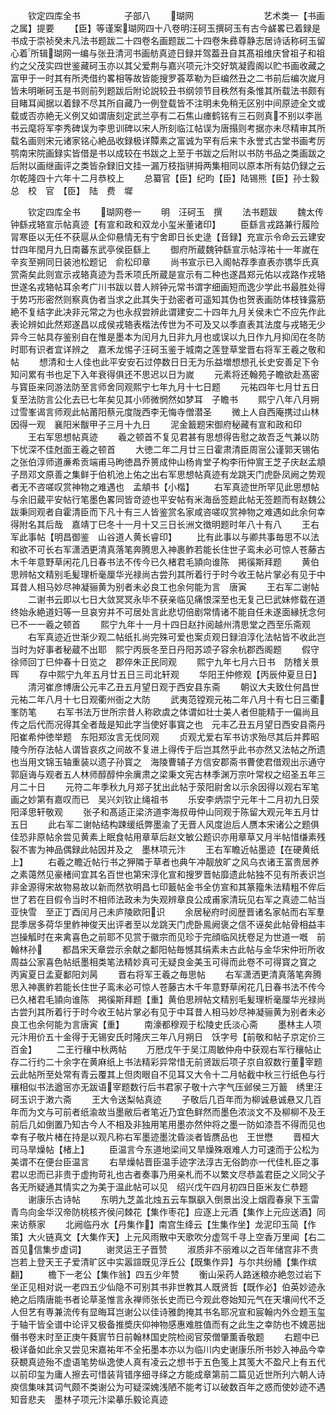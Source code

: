 <!-- { "loadSidebar": true } -->
　　钦定四库全书　　　　　子部八
　　瑚网　　　　　　　　艺术类一【书画之属】提要
　　【臣】等谨案瑚网四十八卷明汪砢玉撰砢玉有古今鹾畧已着録是书成于崇祯癸未凡法书题跋二十四卷名画题跋二十四卷朱彞尊静志居诗话称砢玉留心着所辑瑚网一编与张丑清河书画舫真迹日録并驾葢丑自其髙祖维庆曾祖子和祖约之父茂实四世鉴藏砢玉亦以其父爱荆与嘉兴项元汴交好筑凝霞阁以贮书画收藏之富甲于一时其有所凴借约畧相等故皆能搜罗荟萃勒为巨编然丑之二书前后编次嵗月皆未明晰砢玉是书则前列题跋后附论説较丑书纲领节目秩然有条惟其所载法书颇有目睹耳闻据以着録不尽其所自藏乃一例登载皆不注明未免稍无区别中间原迹全文或载或否亦絶无义例又如谓唐刻定武兰亭有二石焦山瘗鹤铭有三石则真不别以李邕书云麾将军李秀碑误为李思训碑以宋人所刻临江帖误为唐搨则考据亦未尽精审其所载名画则宋元诸家铭心絶品收録极详贉素之富诚为罕有后来卞永誉式古堂书画考厉鹗南宋院画録实皆借是书以成较在书跋之上至于书跋之后附以书防书品之类画跋之后附以画继画评之类皆杂録旧文挂一漏万枝指骈拇两集相同以原本所有姑仍録之云尔乾隆四十六年十二月恭校上
　　总纂官【臣】纪昀【臣】陆锡熊【臣】孙士毅总　校　官　【臣】　陆　费　墀

　　钦定四库全书
　　瑚网卷一
　　明　汪砢玉　撰
　　法书题跋
　　魏太传钟繇戎辂宣示帖真迹【有宣和政和双龙小玺米董诸印】
　　臣繇言戎路兼行履险冐寒臣以无任不获扈从企仰悬情无有宁舍即日长史逯【音録】充宣示令命云云建安廿四年閠月九日南蕃东武亭侯臣繇上
　　御府所蔵魏钟繇宣示帖淳祐十一年嵗在辛亥至朔同日装池松题记　俞松印章
　　尚书宣示已入阁帖荐季直表亦镌华氏真赏斋矣此则宣示戎辂真迹为吾禾项氏所蔵是宣示有二种也遂昌郑元佑以戎路作戎辂世遂名戎辂帖耳余考广川书跋以昔人辨钟元常书谓字细画短而逸少学此书最胜处得于势巧形密然则察真伪者当求之此其失于劲密者可遥知其伪也贺表画防体枝锋露筋絶不复结字此决非元常之为也永叔尝辨此谓建安二十四年九月关侯未亡不应先作此表论辨如此然郑遂昌以成侯戎辂表楷法传世为不可及又以季直表其法度与戎辂无少异今三帖具存鉴别自在惟是墨本为闰月九日非九月也或误以九日作九月抑闰在冬防时耶有识者宜详辨之　嘉禾龙惕子汪砢玉鉴于城南之莲登草堂晋右将军王羲之敬和帖
　　想清和士人佳也此平安安石过停数日日无为乐益増想想孔长史安善足下令知问累有书也足下入年衰得俱还不思迟以日为嵗
　　元素将还翰苑子瞻欲赴髙密与寳臣来同游法防至言师舍同观熙宁七年九月十七日题
　　元祐四年七月廿五日复至法防言公化去已七年矣见其小师微惘然如梦耳　子瞻书
　　熙宁八年八月朔过雪峯谒言师观此帖莆阳蔡元度陇西李无悔寺僧潜圣
　　微上人自西庵携过山林因得一观　襄阳米黻甲子三月十九日
　　泥金籖题宋御府秘藏有宣和政和印
　　王右军思想帖真迹
　　羲之顿首不复见君甚有思想得告慰之故吾乏气兼以防下忧深不佳尅面王羲之顿首
　　大徳二年二月廿三日霍肃清臣周宻公谨郭天锡佑之张伯淳师道亷希贡端甫马昫徳昌乔篑成仲山杨肯堂子构李衎仲賔王芝子庆赵孟頫子昂邓文原善之集鲜于伯机池上佑之出右军思想帖真迹有龙跳天门虎卧凤阙之势观者无不咨嗟叹赏神物之难遇也　孟頫书【小楷】
　　右军真迹世所罕见此思想帖与余旧蔵平安帖行笔墨色畧同皆竒迹也平安帖有米海岳签题此帖无签题而有赵魏公跋秉同观者自霍清臣而下凡十有三人皆鉴赏名家咸咨嗟叹赏神物之难遇如此余何幸得附名其后哉　嘉靖丁巳冬十一月十又三日长洲文徴明题时年八十有八
　　王右军此事帖【明昌御鉴　山谷道人黄长睿印】
　　比有此事以与卿共事毎思不以法和欲不可长右军潇洒更清真落笔奔腾思入神裹鲊若能长住世子鸾未必可惊人苍藤古木千年意野草闲花几日春书法不传今已久楮君毛頴向谁陈　掲徯斯拜题
　　黄伯思辨帖文精别毛髪理析毫厘华光禄尚古尝刋其所着行于时今收王帖片掌必有见于中耳昔人相马妙尽神凝骊黄为别者未必良工也余何能为言　唐寅
　　王右军二谢帖
　　二谢书云即以七日大敛冥冥永毕不获亲临见痛恨深至也无复己巳武妹修载在道终始永絶道妇等一旦哀穷并不可居处言此悲切倍剧常情诸不能自任未遂面縁抚念何已不一一羲之顿首
　　熙宁九年十一月十四日赵抃阅越州清思堂之西至乐斋观
　　右军真迹近世渐少观二帖纸扎尚完殊可爱也案贞观日録洎淳化法帖皆不收此岂当时为好事者秘蔵不出耶　熙宁丙辰冬至日丹阳苏颂子容余杭郡西阁题
　　假守徐师回丁巳仲春十日览之　郡倅朱正民同观
　　熙宁九年七月六日书　防稽关景晖
　　存中熙宁九年五月廿五日三司北轩观
　　华阳王仲修观【丙辰仲夏旦日】
　　清河崔彦博唐公元丰乙丑五月望日观于西安县东斋
　　朝议大夫致仕何昌世元祐二年八月十七日观衢州衙之大防
　　武夷范镗观元祐二年八月十有七日三衢峯防笔
　　右军书法万世所宗昔人称欧虞之体谓如壮士美人者但能精于一偏尚且传之后代而况得其全者哉是知此字当使好事寳之也　元丰乙丑五月望日西安县斋丹阳崔希仲徳举题　东阳郑汝言无伐同观
　　贞观尤爱右军书访求殆尽其后并葬昭陵今所存法帖人谓皆哀疚之间故不复进上得传于后岂其然乎此书亦然又法帖之所遗也当用文锦玉轴重装以遗子孙寳之　海陵曹辅子方信安郡斋书曹使君借观出示通守郭庭诲与观者五人林师醇醇仲余廙肃之梁秉文宪古林季渊万宗叶常权之绍圣五年三月二十日
　　元符二年季秋九月郑子犹出此帖于荥阳尉舍以示余因得以观右军笔画之妙第有嘉叹而已　吴兴刘钦止绳祖书
　　乐安李炳崇宁元年十二月初九日荥阳泽思轩敬观
　　张子和髙适正梁济道李海叔毋仲山同观于陈留大观元年五月廿五日
　　此右军二谢帖结构踈缓纸弊墨渝了无晋人风度迨后人赝本宋诸公之题俱佳恐非原帖余尝见黄素上眠食帖用章草后赵文敏公题识亦用章草又月半帖惜缣素残裂不害为神品偶録此帖因并及之　墨林项元汴
　　王右军瞻近帖墨迹【在硬黄纸上】
　　右羲之瞻近帖行书之狎隣于草者也典午冲靓放旷之风乌衣诸王富贵居养之素蔼然见豪楮间宜其名百世也第宋淳化宣和搜罗晋帖靡遗此帖独不见有所表识岂非金源得宋故物易故以新而然欤明昌七印籖帖金书全仿宣和其篆籀朱法精粗不侔后世了若在目假令当时不相师法政未为失观辨章良公成甫家清玩见右军之真迹二帖当亚快雪　至正丁酉闰月己未庐陵欧阳识
　　余居秘府时阅歴晋诸名家帖而右军羣昆季居多荷华里鲊神俊天出评者至以龙跳天门虎卧鳯阙褒之信不诬矣此帖骨相益丰岂操觚时在来禽喜色之前耶不见赏于徽宗而见珍于完顔临风抚卷足为世道一嘅　前翰林孙
　　都昌宋天章尝示余献之鄱阳帖毎憾其绢素未古此帖与金华宋仲珩所收周益公家喜色帖纸墨相类笔法精妙真可无疑良金美玉可得而此卷不可得寳之寳之　丙寅夏日孟夏鄱阳刘昺
　　晋右将军王羲之毎思帖
　　右军潇洒更清真落笔奔腾思入神裹鲊若能长住世子鸾未必可惊人苍藤古木千年意野草闲花几日春书法不传今已久楮君毛頴向谁陈　掲徯斯拜题【重】黄伯思辨帖文精别毛髪理析毫厘华光禄尚古尝刋其所着行于时今收王帖片掌必有见于中耳昔人相马妙尽神凝骊黄为别者未必良工也余何能为言唐寅【重】
　　南濠都穆观于松陵史氏淡心斋
　　墨林主人项元汴用价五十金得于无锡安氏时隆庆三年八月朔日　饫字号【前敬和帖子京定价三百金】
　　二王行穰中秋两帖
　　万厯戊午于吴江周敏仲舟中获观右军行穰帖止存二行约二十余字在黄麻纸上书法精彩异常惜无前贤跋后项子京自叙数行董宰题云此帖所至处常有青云覆其上但肉眼自不见耳又大令十二月帖截中秋三行纸色与行穰相似书法遒宻亦无跋语宰题数行后书君家子敬十六字气压邺侯三万籖　绣里汪砢玉识于潄六斋
　　王大令送梨帖真迹
　　子敬后几百年而为柳诚悬诚悬又几百年而为文与可前者纸渝故当墨敝后者笔近乃宜色鲜然而墨色浓淡文不及柳柳不及王前后几如倒置乃知古今人不相及非独用笔用墨亦然仲将之墨一防如漆吾不得而见也幸有子敬片楮在持是以观凡称右军墨迹墨沈昏淡者皆赝品也　王世懋
　　晋桓大司马旱燥帖【楮上】
　　臣温言今东道地梁间又旱燥殊艰难人力可速而于公松为美谓不在便台臣温言
　　右旱燥帖晋臣温手迹字法淳古无俗韵亦一代佳札臣之事君以忠而已非贵于虚拘苛礼也古者奏事乃用亲札而不以繁文尽恭盖君臣之义同父子各无所疑通其情实之为美于温此帖可以见　绍兴戊午四月初四日臣米友仁恭题
　　谢康乐古诗帖
　　东明九芝盖北烛五云车飘飖入倒景出没上烟霞春泉下玉雷青鸟向金华汉帝防桃核齐侯问棘花【集作枣花】应逐上元酒【集作上元应送酒】同来访蔡家
　　北阙临丹水【丹集作】南宫生绛云【生集作坐】龙泥印玉简【作策】大火链真文【大集作天】上元风雨散中天歌吹分虚驾千寻上空香万里闻【右二首见信集步虚词】
　　谢灵运王子晋赞
　　淑质非不丽难以之百年储宫非不贵岂若上登天王子爱清旷区中实嚣諠既见浮丘公【既集作异】与尔共纷繙【集作缤翻】
　　檐下一老公【集作翁】四五少年赞
　　衡山采药人路迷粮亦絶忽过岩下坐正见相对说一老四五少仙隐不可别其书非世教其人既贤哲【既作必】伯英妙迹永絶之后隋唐能书者论草圣惟言永禅师张长史而已今观此卷始知元气在天壤间代不乏人但艺有専兼流传有显晦耳岂谢公以佳诗雅韵掩其书名耶况宣和宸翰内外佥题玉玺于轴干皆全谱中论评又极备推奬庆仰神物感惠难胜值而有之此生之幸防也不媿恶拙僭书卷末时至正庚午蕤賔节日前翰林国史院检阅官荥僧肇薫香敬题
　　右题中已极详备如此余又尝见宋嘉祐年不全拓墨本亦以为临川内史谢康乐所书妙入神品今幸获覩真迹殆不虚语笔势纵逸使人真有凌云之想书于五色笺上其笺大不盈尺上有五代以前印玺为庸人擦去可惜装背错序细寻绎之方能成章第前二篇见近世所刋六朝人诗庾信集味其词气颇不类谢公为可疑深媿浅陋不能考订以破数百年之惑而使妙迹不遇知音悲夫　墨林子项元汴梁摹乐毅论真迹
